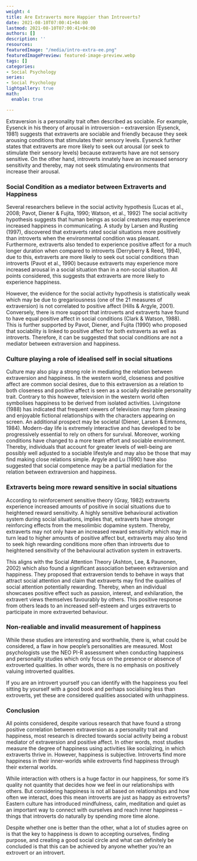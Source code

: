 ```yaml
---
weight: 4
title: Are Extraverts more Happier than Introverts?
date: 2021-08-10T07:00:41+04:00
lastmod: 2021-08-10T07:00:41+04:00
authors: []
description: ''
resources: 
featuredImage: "/media/intro-extra-ee.png"
featuredImagePreview: featured-image-preview.webp
tags: []
categories:
- Social Psychology
series:
- Social Psychology
lightgallery: true
math:
  enable: true

---
```

Extraversion is a personality trait often described as sociable. For example, Eysenck in his theory of arousal in introversion – extraversion (Eysenck, 1981) suggests that extraverts are sociable and friendly because they seek arousing conditions that stimulates their sensory levels. Eysenck further states that extraverts are more likely to seek out arousal (or seek to stimulate their sensory levels) because extraverts have are not sensory sensitive. On the other hand, introverts innately have an increased sensory sensitivity and thereby, may not seek stimulating environments that increase their arousal. 

### Social Condition as a mediator between Extraverts and Happiness

Several researchers believe in the social activity hypothesis (Lucas et al., 2008; Pavot, Diener & Fujita, 1990; Watson, et al., 1992) The social acitivity hypothesis suggests that human beings as social creatures may experience increased happiness in communicating. A study by Larsen and Rusting (1997), discovered that extraverts rated social situations more positively than introverts when the environmental condition was pleasant. Furthermore, extraverts also tended to experience positive affect for a much longer duration when compared to introverts (Derryberry & Reed, 1994), due to this, extraverts are more likely to seek out social conditions than introverts (Pavot et al., 1990) because extraverts may experience more increased arousal in a social situation than in a non-social situation. All points considered, this suggests that extraverts are more likely to experience happiness. 

However, the evidence for the social activity hypothesis is statistically weak which may be due to gregariousness (one of the 21 measures of extraversion) is not correlated to positive affect (Hills & Argyle, 2001). Conversely, there is more support that introverts and extraverts have found to have equal positive affect in social conditions (Clark & Watson, 1988). This is further supported by Pavot, Diener, and Fujita (1990) who proposed that sociability is linked to positive affect for both extraverts as well as introverts. Therefore, it can be suggested that social conditions are not a mediator between extraversion and happiness.

### Culture playing a role of idealised self in social situations

Culture may also play a strong role in mediating the relation between extraversion and happiness. In the western world, closeness and positive affect are common social desires, due to this extraversion as a relation to both closeness and positive affect is seen as a socially desirable personality trait. Contrary to this however, television in the western world often symbolises happiness to be derived from isolated activities. Livingstone (1988) has indicated that frequent viewers of television may form pleasing and enjoyable fictional relationships with the characters appearing on screen. An additional prospect may be societal (Diener, Larsen & Emmons, 1984). Modern-day life is extremely interactive and has developed to be progressively essential to rely on others for survival. Moreover, working conditions have changed to a more team effort and sociable environment. Thereby, individuals that account for greater levels of well-being are possibly well adjusted to a sociable lifestyle and may also be those that may find making close relations simple. Argyle and Lu (1990) have also suggested that social competence may be a partial mediation for the relation between extraversion and happiness.

### Extraverts being more reward sensitive in social situations

According to reinforcement sensitive theory (Gray, 1982) extraverts experience increased amounts of positive in social situations due to heightened reward sensitivity. A highly sensitive behavioural activation system during social situations, implies that, extraverts have stronger reinforcing effects from the mesolimbic dopamine system. Thereby, extraverts may not only have an increased reward sensitivity which may in turn lead to higher amounts of positive affect but, extraverts may also tend to seek high rewarding conditions more often than introverts due to heightened sensitivity of the behavioural activation system in extraverts. 

This aligns with the Social Attention Theory (Ashton, Lee, & Paunonen, 2002) which also found a significant association between extraversion and happiness. They proposed that extraversion tends to behave in ways that attract social attention and claim that extraverts may find the qualities of social attention potentially rewarding. Thereby, when an individual showcases positive effect such as passion, interest, and exhilaration, the extravert views themselves favourably by others. This positive response from others leads to an increased self-esteem and urges extraverts to participate in more extraverted behaviour. 

### Non-realiable and invalid measurement of happiness

While these studies are interesting and worthwhile, there is, what could be considered, a flaw in how people’s personalities are measured. Most psychologists use the NEO PI-R assessment when conducting happiness and personality studies which only focus on the presence or absence of extroverted qualities. In other words, there is no emphasis on positively valuing introverted qualities. 

If you are an introvert yourself you can identify with the happiness you feel sitting by yourself with a good book and perhaps socialising less than extroverts, yet these are considered qualities associated with unhappiness.

### Conclusion

All points considered, despite various research that have found a strong positive correlation between extraversion as a personality trait and happiness, most research is directed towards social activity being a robust mediator of extraversion and positive affect. In other words, most studies measure the degree of happiness using activities like socializing, in which extraverts thrive in. However, happiness is subjective. Introverts find more happiness in their inner-worlds while extroverts find happiness through their external worlds. 

While interaction with others is a huge factor in our happiness, for some it’s quality not quantity that decides how we feel in our relationships with others. But considering happiness is not all based on relationships and how often we interact, does this mean introverts are just as happy as extroverts? Eastern culture has introduced mindfulness, calm, meditation and quiet as an important way to connect with ourselves and reach inner happiness – things that introverts do naturally by spending more time alone.

Despite whether one is better than the other, what a lot of studies agree on is that the key to happiness is down to accepting ourselves, finding purpose, and creating a good social circle and what can definitely be concluded is that this can be achieved by anyone whether you’re an extrovert or an introvert.